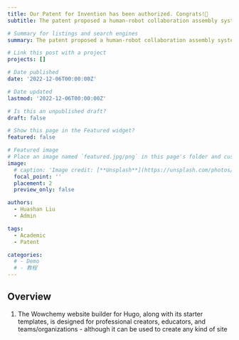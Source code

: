 ```yaml
---
title: Our Patent for Invention has been authorized. Congrats!🎉
subtitle: The patent proposed a human-robot collaboration assembly system based on deep reinforcement learning.

# Summary for listings and search engines
summary: The patent proposed a human-robot collaboration assembly system based on deep reinforcement learning.

# Link this post with a project
projects: []

# Date published
date: '2022-12-06T00:00:00Z'

# Date updated
lastmod: '2022-12-06T00:00:00Z'

# Is this an unpublished draft?
draft: false

# Show this page in the Featured widget?
featured: false

# Featured image
# Place an image named `featured.jpg/png` in this page's folder and customize its options here.
image:
  # caption: 'Image credit: [**Unsplash**](https://unsplash.com/photos/CpkOjOcXdUY)'
  focal_point: ''
  placement: 2
  preview_only: false

authors:
  - Huashan Liu
  - Admin

tags:
  - Academic
  - Patent

categories:
  # - Demo
  # - 教程
---
```



## Overview

1. The Wowchemy website builder for Hugo, along with its starter templates, is designed for professional creators, educators, and teams/organizations - although it can be used to create any kind of site



